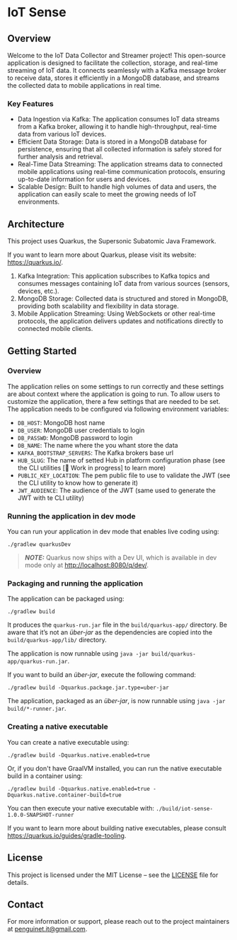 # IoT Sense

## Overview

Welcome to the IoT Data Collector and Streamer project! This open-source application is designed to facilitate the collection, storage, and real-time streaming of IoT data. It connects seamlessly with a Kafka message broker to receive data, stores it efficiently in a MongoDB database, and streams the collected data to mobile applications in real time.

### Key Features

* Data Ingestion via Kafka: The application consumes IoT data streams from a Kafka broker, allowing it to handle high-throughput, real-time data from various IoT devices.
* Efficient Data Storage: Data is stored in a MongoDB database for persistence, ensuring that all collected information is safely stored for further analysis and retrieval.
* Real-Time Data Streaming: The application streams data to connected mobile applications using real-time communication protocols, ensuring up-to-date information for users and devices.
* Scalable Design: Built to handle high volumes of data and users, the application can easily scale to meet the growing needs of IoT environments.

## Architecture

This project uses Quarkus, the Supersonic Subatomic Java Framework.

If you want to learn more about Quarkus, please visit its website: <https://quarkus.io/>.

1. Kafka Integration: This application subscribes to Kafka topics and consumes messages containing IoT data from various sources (sensors, devices, etc.).
2. MongoDB Storage: Collected data is structured and stored in MongoDB, providing both scalability and flexibility in data storage.
3. Mobile Application Streaming: Using WebSockets or other real-time protocols, the application delivers updates and notifications directly to connected mobile clients.

## Getting Started

### Overview

The application relies on some settings to run correctly and these settings are about context where the application is going to run. To allow users to customize the application, there a few settings that are needed to be set.
The application needs to be configured via following environment variables:
* `DB_HOST`: MongoDB host name
* `DB_USER`: MongoDB user credentials to login
* `DB_PASSWD`: MongoDB password to login
* `DB_NAME`: The name where the you whant store the data
* `KAFKA_BOOTSTRAP_SERVERS`: The Kafka brokers base url
* `HUB_SLUG`: The name of setted Hub in platform configuration phase (see the CLI utilities [🚧 Work in progress] to learn more)
* `PUBLIC_KEY_LOCATION`: The pem public file to use to validate the JWT (see the CLI utility to know how to generate it)
* `JWT_AUDIENCE`: The audience of the JWT (same used to generate the JWT with te CLI utility)

### Running the application in dev mode

You can run your application in dev mode that enables live coding using:

```shell script
./gradlew quarkusDev
```

> **_NOTE:_**  Quarkus now ships with a Dev UI, which is available in dev mode only at <http://localhost:8080/q/dev/>.

### Packaging and running the application

The application can be packaged using:

```shell script
./gradlew build
```

It produces the `quarkus-run.jar` file in the `build/quarkus-app/` directory.
Be aware that it’s not an _über-jar_ as the dependencies are copied into the `build/quarkus-app/lib/` directory.

The application is now runnable using `java -jar build/quarkus-app/quarkus-run.jar`.

If you want to build an _über-jar_, execute the following command:

```shell script
./gradlew build -Dquarkus.package.jar.type=uber-jar
```

The application, packaged as an _über-jar_, is now runnable using `java -jar build/*-runner.jar`.

### Creating a native executable

You can create a native executable using:

```shell script
./gradlew build -Dquarkus.native.enabled=true
```

Or, if you don't have GraalVM installed, you can run the native executable build in a container using:

```shell script
./gradlew build -Dquarkus.native.enabled=true -Dquarkus.native.container-build=true
```

You can then execute your native executable with: `./build/iot-sense-1.0.0-SNAPSHOT-runner`

If you want to learn more about building native executables, please consult <https://quarkus.io/guides/gradle-tooling>.

## License

This project is licensed under the MIT License – see the [LICENSE](https://github.com/TetraKube-Red/iot-sense?tab=License-1-ov-file) file for details.

## Contact

For more information or support, please reach out to the project maintainers at penguinet.it@gmail.com.